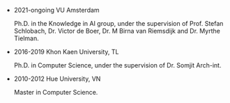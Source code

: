 - 2021-ongoing
  VU Amsterdam

  Ph.D. in the Knowledge in AI group, under the supervision of Prof. Stefan Schlobach, Dr. Victor de Boer, Dr. M Birna van Riemsdijk and Dr. Myrthe Tielman.

- 2016-2019
  Khon Kaen University, TL

  Ph.D. in Computer Science, under the supervision of Dr. Somjit Arch-int.

- 2010-2012
  Hue University, VN

  Master in Computer Science.

